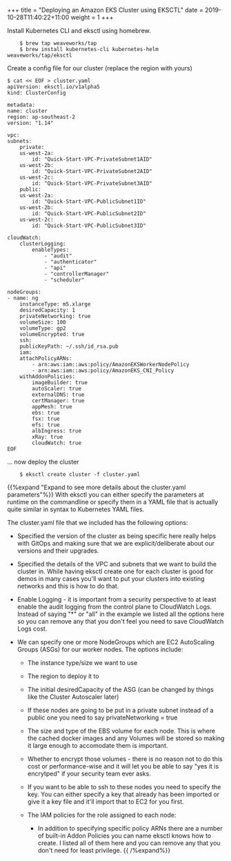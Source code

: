 +++
title = "Deploying an Amazon EKS Cluster using EKSCTL"
date = 2019-10-28T11:40:22+11:00
weight = 1
+++

Install Kubernetes CLI and eksctl using homebrew.

        $ brew tap weaveworks/tap 
        $ brew install kubernetes-cli kubernetes-helm weaveworks/tap/eksctl

Create a config file for our cluster (replace the region with yours)

    $ cat << EOF > cluster.yaml
    apiVersion: eksctl.io/v1alpha5
    kind: ClusterConfig

    metadata:
    name: cluster
    region: ap-southeast-2
    version: "1.14"

    vpc:
    subnets:
        private:
        us-west-2a:
            id: "Quick-Start-VPC-PrivateSubnet1AID"
        us-west-2b:
            id: "Quick-Start-VPC-PrivateSubnet2AID"
        us-west-2c:
            id: "Quick-Start-VPC-PrivateSubnet3AID"
        public:
        us-west-2a:
            id: "Quick-Start-VPC-PublicSubnet1ID"
        us-west-2b:
            id: "Quick-Start-VPC-PublicSubnet2ID"
        us-west-2c:
            id: "Quick-Start-VPC-PublicSubnet3ID"

    cloudWatch:
        clusterLogging:
            enableTypes:
                - "audit"
                - "authenticator"
                - "api"
                - "controllerManager"
                - "scheduler"

    nodeGroups:
    - name: ng
        instanceType: m5.xlarge
        desiredCapacity: 1
        privateNetworking: true
        volumeSize: 100
        volumeType: gp2
        volumeEncrypted: true
        ssh:
        publicKeyPath: ~/.ssh/id_rsa.pub
        iam:
        attachPolicyARNs:
            - arn:aws:iam::aws:policy/AmazonEKSWorkerNodePolicy
            - arn:aws:iam::aws:policy/AmazonEKS_CNI_Policy
        withAddonPolicies:
            imageBuilder: true
            autoScaler: true
            externalDNS: true
            certManager: true
            appMesh: true
            ebs: true
            fsx: true
            efs: true
            albIngress: true
            xRay: true
            cloudWatch: true
    EOF

... now deploy the cluster

        $ eksctl create cluster -f cluster.yaml

{{%expand "Expand to see more details about the cluster.yaml parameters"%}}
With eksctl you can either specify the parameters at runtime on the commandline or specify them in a YAML file that is actually quite similar in syntax to Kubernetes YAML files.

The cluster.yaml file that we included has the following options:

* Specified the version of the cluster as being specific here really helps with GitOps and making sure that we are explicit/deliberate about our versions and their upgrades.

* Specified the details of the VPC and subnets that we want to build the cluster in. While having eksctl create one for each cluster is good for demos in many cases you'll want to put your clusters into existing networks and this is how to do that.

* Enable Logging - it is important from a security perspective to at least enable the audit logging from the control plane to CloudWatch Logs. Instead of saying "*" or "all" in the example we listed all the options here so you can remove any that you don't feel you need to save CloudWatch Logs cost.

* We can specify one or more NodeGroups which are EC2 AutoScaling Groups (ASGs) for our worker nodes. The options include:
    
    * The instance type/size we want to use
    
    * The region to deploy it to
    
    * The initial desiredCapacity of the ASG (can be changed by things like the Cluster Autoscaler later)
    
    * If these nodes are going to be put in a private subnet instead of a public one you need to say privateNetworking = true
    
    * The size and type of the EBS volume for each node. This is where the cached docker images and any Volumes will be stored so making it large enough to accomodate them is important.
    
    * Whether to encrypt those volumes - there is no reason not to do this cost or performance-wise and it will let you be able to say "yes it is encrytped" if your security team ever asks.
    
    * If you want to be able to ssh to these nodes you need to specify the key. You can either specify a key that already has been imported or give it a key file and it'll import that to EC2 for you first.
    
    * The IAM policies for the role assigned to each node:
        
        * In addition to specifying specific policy ARNs there are a number of built-in Addon Policies you can name eksctl knows how to create. I listed all of them here and you can remove any that you don't need for least privilege.
{{ /%expand%}}



